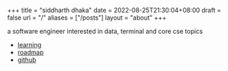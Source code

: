 +++
title =  "siddharth dhaka"
date = 2022-08-25T21:30:04+08:00
draft = false
url = "/"
aliases = ["/posts"]
layout = "about"
+++

a software engineer interested in data, terminal and core cse topics

- [learning](/learning)
- [roadmap](/roadmap)
- [github](https://github.com/airbornesd)
    <!-- - [linkedin](https://www.linkedin.com/in/siddharthdhakaa/) -->
    <!-- - [rss](/index.xml) -->
    <!-- - [resume](/resume) -->

<!-- These are controlled by \_index.md under the root directory. If you want a more diverse self-introduction, you can insert the markdown content you want here. -->
